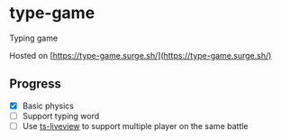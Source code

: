 # type-game

Typing game

Hosted on [https://type-game.surge.sh/](https://type-game.surge.sh/)

## Progress
- [x] Basic physics
- [ ] Support typing word
- [ ] Use [ts-liveview](https://github.com/beenotung/ts-liveview) to support multiple player on the same battle
